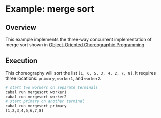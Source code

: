 # Example: merge sort

## Overview

This example implements the three-way concurrent implementation of merge sort shown in [Object-Oriented Choreographic Programming](https://arxiv.org/abs/2005.09520).

## Execution

This choreography will sort the list `[1, 6, 5, 3, 4, 2, 7, 8]`. It requires three locations: `primary`, `worker1`, and `worker2`.

```bash
# start two workers on separate terminals
cabal run mergesort worker1
cabal run mergesort worker2
# start primary on another terminal
cabal run mergesort primary
[1,2,3,4,5,6,7,8]
```
